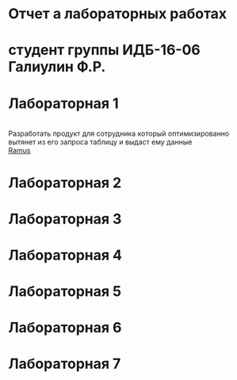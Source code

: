 # Отчет а лабораторных работах
# студент группы ИДБ-16-06 Галиулин Ф.Р.
# Лабораторная 1
<br>  Разработать продукт для сотрудника который оптимизированно вытянет из его запроса таблицу и выдаст ему данные
<br> [Ramus](https://github.com/LsFurkat/LsFurkat.github.io/blob/master/Ramus%20-%20sixq.rsf_files/model.png)
# Лабораторная 2
# Лабораторная 3
# Лабораторная 4
# Лабораторная 5
# Лабораторная 6
# Лабораторная 7
